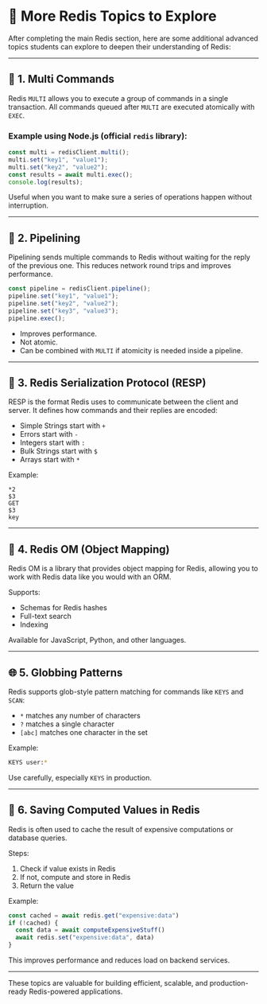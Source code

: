 # 🔄 More Redis Topics to Explore

After completing the main Redis section, here are some additional advanced topics students can explore to deepen their understanding of Redis:

---

## 🧵 1. Multi Commands

Redis `MULTI` allows you to execute a group of commands in a single transaction. All commands queued after `MULTI` are executed atomically with `EXEC`.

### Example using Node.js (official `redis` library):

```js
const multi = redisClient.multi();
multi.set("key1", "value1");
multi.set("key2", "value2");
const results = await multi.exec();
console.log(results);
```

Useful when you want to make sure a series of operations happen without interruption.

---

## 🔗 2. Pipelining

Pipelining sends multiple commands to Redis without waiting for the reply of the previous one. This reduces network round trips and improves performance.

```js
const pipeline = redisClient.pipeline();
pipeline.set("key1", "value1");
pipeline.set("key2", "value2");
pipeline.set("key3", "value3");
pipeline.exec();
```

* Improves performance.
* Not atomic.
* Can be combined with `MULTI` if atomicity is needed inside a pipeline.

---

## 🔣 3. Redis Serialization Protocol (RESP)

RESP is the format Redis uses to communicate between the client and server. It defines how commands and their replies are encoded:

* Simple Strings start with `+`
* Errors start with `-`
* Integers start with `:`
* Bulk Strings start with `$`
* Arrays start with `*`

Example:

```
*2
$3
GET
$3
key
```

---

## 🧘 4. Redis OM (Object Mapping)

Redis OM is a library that provides object mapping for Redis, allowing you to work with Redis data like you would with an ORM.

Supports:

* Schemas for Redis hashes
* Full-text search
* Indexing

Available for JavaScript, Python, and other languages.

---

## 🌐 5. Globbing Patterns

Redis supports glob-style pattern matching for commands like `KEYS` and `SCAN`:

* `*` matches any number of characters
* `?` matches a single character
* `[abc]` matches one character in the set

Example:

```bash
KEYS user:*
```

Use carefully, especially `KEYS` in production.

---

## 💾 6. Saving Computed Values in Redis

Redis is often used to cache the result of expensive computations or database queries.

Steps:

1. Check if value exists in Redis
2. If not, compute and store in Redis
3. Return the value

Example:

```js
const cached = await redis.get("expensive:data")
if (!cached) {
  const data = await computeExpensiveStuff()
  await redis.set("expensive:data", data)
}
```

This improves performance and reduces load on backend services.

---

These topics are valuable for building efficient, scalable, and production-ready Redis-powered applications.

